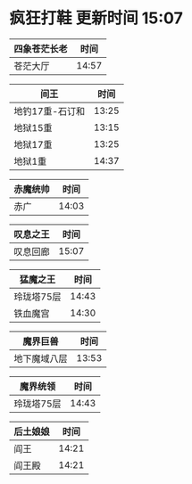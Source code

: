 # 疯狂打鞋 更新时间 15:07

| 四象苍茫长老   | 时间    |
|--------|-------|
| 苍茫大厅 | 14:57 |

| 间王   | 时间    |
|--------|-------|
| 地钓17重-石订和 | 13:25 |
| 地狱15重 | 13:15 |
| 地狱17重 | 13:25 |
| 地狱1重 | 14:37 |

| 赤魔统帅   | 时间    |
|--------|-------|
| 赤广 | 14:03 |

| 叹息之王   | 时间    |
|--------|-------|
| 叹息回廊 | 15:07 |

| 猛魔之王   | 时间    |
|--------|-------|
| 玲珑塔75层 | 14:43 |
| 铁血魔宫 | 14:30 |

| 魔界巨兽   | 时间    |
|--------|-------|
| 地下魔域八层 | 13:53 |

| 魔界统领   | 时间    |
|--------|-------|
| 玲珑塔75层 | 14:43 |

| 后土娘娘   | 时间    |
|--------|-------|
| 阎王 | 14:21 |
| 阎王殿 | 14:21 |